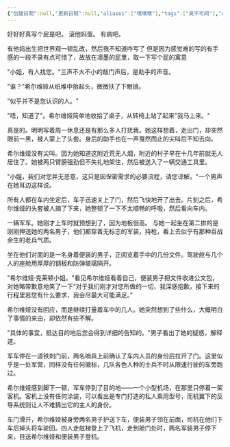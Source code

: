 ```yaml
---
{"创建日期":null,"更新日期":null,"aliases":["噗噗噗"],"tags":["臭不可闻"],"author":null,"dg-publish":true,"permalink":"/02-闳推演/推演-写个屁/","dgPassFrontmatter":true,"noteIcon":"\\！Read Me！\\others\\data\\svg","created":"2024-11-27T19:33:37.000+08:00","updated":"2024-11-27T22:41:24.289+08:00"}
---
```



好好好真写个屁是吧。
滚他妈蛋。
有病吧。

有他妈出生把世界观一顿乱改，然后我不知道咋写了
但是因为感觉难的写的有手感的一段不录有点可惜了，故放在凛墨的屁里，取一下写个屁的寓意



"小姐，有人找您。"三声不大不小的敲门声后，是助手的声音。

"谁？"希尔维娅从纸堆中抬起头，微微扶了下眼镜。

"似乎并不是您认识的人。"

"唔，知道了"。希尔维娅简单地收拾了桌子，从转椅上站了起来"我马上来。"

真是的。明明写着周一休息还是有那么多人打扰我。她这样想着，走出门，却突然眼前一黑，被人蒙上了头套。身后的助手也在一声戛然而止的尖叫后不知去向。

希尔维娅没有尖叫。因为她知道这附近荒无人烟，附近的村子早在十几年前就无人居住了。她被两只臂膀强劲但不失礼地架住，然后被送入了一辆交通工具里。

"小姐，我们对您并无恶意，这只是因保密需求的必要流程，请您谅解。"一个男声在她耳边这样说。

所有人都在车内坐定后，车子迅速关上了门，然后飞快地开了出去。片刻之后，希尔维娅的头套被人摘了下来，她整顿了一下不太顺畅的呼吸，然后看向车内。

一辆军车。她刚才上车时就预想到了，因为地板很高。
与她一起坐在第二排的是刚刚押送她的两名男子，他们都穿着无标志的军装，持枪，看上去似乎有那种百战余生的老兵气质。

坐在他们对面的是一名身着便装的男子，正阅览着手中的几份文件。驾驶舱与几个人的座舱用厚厚的钢板和防弹玻璃隔开。

"希尔维娅·克莱顿小姐。"看见希尔维娅看着自己，便装男子把文件收进公文包，对她略带歉意地笑了一下“对于我们刚才对您所做的一切，我深感抱歉，接下来的行程里若您有什么要求，我会尽最大可能满足。”

希尔维娅没有回应，而是继续打量着车中的几人。她突然想到了些什么，大概明白了事情的来由，却依然有些不解。

"具体的事宜，抵达目的地后您会得到详细的告知的。"男子看出了她的疑惑，解释道。

军车停在一道铁刺门前，两名哨兵上前确认了车内人员的身份后拉开了门。这里似乎是一处军营，同样没有任何徽标，几队各色人种的士兵不时从限速行驶的车旁跑过。

希尔维娅感到脚下一顿，军车停到了目的地——一个小型机场，在那里只停着一架客机。客机上没有任何涂装，可以看出是专门打造的私人乘用型号，而机翼下的反导系统则让人不难猜出它的主人的身份。

车门滑开，希尔维娅被身旁两名男子护送下车，便装男子领在前面，司机在他们下车后掉头将车驶回。四人走舷梯登上了飞机，走到舱门处时，两名军装男子停下来，目送希尔维娅和便装男子登机。




